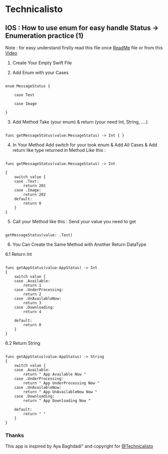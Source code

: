 
# Technicalisto

## IOS : How to use enum for easy handle Status -> Enumeration practice (1)

Note : 
       for easy understand firstly read this file once [ReadMe](https://github.com/AyaBaghdadi/swift_enum_get_status.git) file or from this [Video]()


1. Create Your Empty Swift File 

2. Add Enum with your Cases

```

enum MessageStatus {
    
    case Text
    
    case Image

}

```

3. Add Method Take (your enum) & return (your need Int, String, ....)

```

func getMessageStatus(value:MessageStatus) -> Int { }

```

4. In Your Method Add switch for your took enum & Add All Cases & Add return like type returned in Method Like this : 

```

func getMessageStatus(value:MessageStatus) -> Int

{
    switch value {
    case .Text:
        return 201
    case .Image:
        return 202
    default:
        return 0
    }
}

```

5. Call your Method like this : Send your value you need to get 

```

getMessageStatus(value: .Text)

```

6. You Can Create the Same Method with Another Return DataType

6.1 Return Int

```

func getAppStatus(value:AppStatus) -> Int
{
    switch value {
    case .Available:
        return 1
    case .UnderProcessing:
        return 2
    case .UnAvailableNow:
        return 3
    case .Downloading:
        return 4

    default:
        return 0
    }
}

```

6.2 Return String

```

func getAppStatus(value:AppStatus) -> String
{
    switch value {
    case .Available:
        return " App Available Now "
    case .UnderProcessing:
        return " App UnderProcessing Now "
    case .UnAvailableNow:
        return " App UnAvailableNow Now "
    case .Downloading:
        return " App Downloading Now "

    default:
        return " "
    }
}

```

### Thanks

This app is inspired by Aya Baghdadi”
and copyright for [@Technicalisto](https://www.youtube.com/channel/UC7554uvArdSxL4tlws7Wf8Q)
